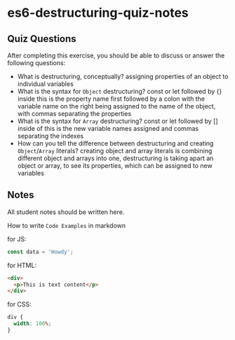 # es6-destructuring-quiz-notes

## Quiz Questions

After completing this exercise, you should be able to discuss or answer the following questions:

- What is destructuring, conceptually?
  assigning properties of an object to individual variables
- What is the syntax for `Object` destructuring?
  const or let followed by {} inside this is the property name first followed by a colon with the variable name on the right being assigned to the name of the object, with commas separating the properties
- What is the syntax for `Array` destructuring?
  const or let followed by [] inside of this is the new variable names assigned and commas separating the indexes
- How can you tell the difference between destructuring and creating `Object`/`Array` literals?
  creating object and array literals is combining different object and arrays into one, destructuring is taking apart an object or array, to see its properties, which can be assigned to new variables

## Notes

All student notes should be written here.

How to write `Code Examples` in markdown

for JS:

```javascript
const data = 'Howdy';
```

for HTML:

```html
<div>
  <p>This is text content</p>
</div>
```

for CSS:

```css
div {
  width: 100%;
}
```
